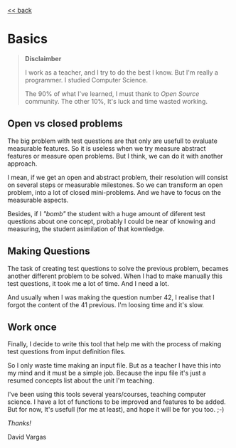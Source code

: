 
[<< back](../README.md)

# Basics

> **Disclaimber**
>
> I work as a teacher, and I try to do the best I know. But I'm really a programmer. I studied Computer Science.
>
> The 90% of what I've learned, I must thank to *Open Source* community.
The other 10%, It's luck and time wasted working.

## Open vs closed problems

The big problem with test questions are that only are usefull to evaluate
measurable features. So it is useless when we try measure abstract
features or measure open problems. But I think, we can do it with another approach.

I mean, if we get an open and abstract problem, their resolution will consist on several steps or measurable milestones. So we can transform an open problem, into a lot of closed mini-problems. And we have to focus on the measurable aspects.

Besides, if I *"bomb"* the student with a huge amount of diferent test questions about one concept, probably I could be near of knowing and measuring, the student asimilation of that kownledge.

## Making Questions

The task of creating test questions to solve the previous problem, becames another different problem to be solved. When I had to make manually this test questions, it took me a lot of time. And I need a lot.

And usually when I was making the question number 42, I realise that I forgot the content of the 41 previous. I'm loosing time and it's slow.

## Work once

Finally, I decide to write this tool that help me with the process of
making test questions from input definition files.

So I only waste time making an input file. But as a teacher I have this
into my mind and it must be a simple job. Because the inpu file it's just a resumed concepts list about the unit I'm teaching.

I've been using this tools several years/courses, teaching computer
science. I have a lot of functions to be improved and features to be added.
But for now, It's usefull (for me at least), and hope it will be for you too.
;-)

_Thanks!_

David Vargas
